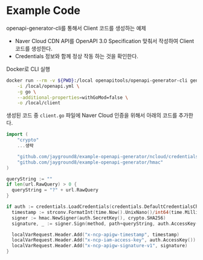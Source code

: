 # Example Code

openapi-generator-cli를 통해서 Client 코드를 생성하는 예제

- Naver Cloud CDN API를 OpenAPI 3.0 Specification 맞춰서 작성하여 Client 코드를 생성한다.
- Credentials 정보와 함께 정상 작동 하는 것을 확인한다.


Docker로 CLI 실행

```bash
docker run --rm -v ${PWD}:/local openapitools/openapi-generator-cli generate \
    -i /local/openapi.yml \
    -g go \
    --additional-properties=withGoMod=false \
    -o /local/client
```
생성된 코드 중 `client.go` 파일에 Naver Cloud 인증을 위해서 아래의 코드를 추가한다.

```go
import (
	"crypto"
	...생략

	"github.com/jayground8/example-openapi-generator/ncloud/credentials"
	"github.com/jayground8/example-openapi-generator/hmac"
)
```

```go
queryString := ""
if len(url.RawQuery) > 0 {
  queryString = "?" + url.RawQuery
}

if auth := credentials.LoadCredentials(credentials.DefaultCredentialsChain()); auth != nil {
  timestamp := strconv.FormatInt(time.Now().UnixNano()/int64(time.Millisecond), 10)
  signer := hmac.NewSigner(auth.SecretKey(), crypto.SHA256)
  signature, _ := signer.Sign(method, path+queryString, auth.AccessKey(), timestamp)

  localVarRequest.Header.Add("x-ncp-apigw-timestamp", timestamp)
  localVarRequest.Header.Add("x-ncp-iam-access-key", auth.AccessKey())
  localVarRequest.Header.Add("x-ncp-apigw-signature-v1", signature)
}
```
